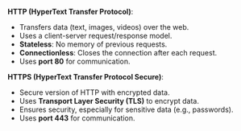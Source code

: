**HTTP (HyperText Transfer Protocol)**:
- Transfers data (text, images, videos) over the web.
- Uses a client-server request/response model.
- **Stateless**: No memory of previous requests.
- **Connectionless**: Closes the connection after each request.
- Uses **port 80** for communication.

**HTTPS (HyperText Transfer Protocol Secure)**:
- Secure version of HTTP with encrypted data.
- Uses **Transport Layer Security (TLS)** to encrypt data.
- Ensures security, especially for sensitive data (e.g., passwords).
- Uses **port 443** for communication.
